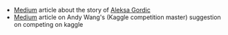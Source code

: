 - [Medium](https://gordicaleksa.medium.com/how-i-got-a-job-at-deepmind-as-a-research-engineer-without-a-machine-learning-degree-1a45f2a781de) article about the story of [Aleksa Gordic](https://www.linkedin.com/in/aleksagordic?miniProfileUrn=urn%3Ali%3Afs_miniProfile%3AACoAACYdwKsB9_xmm5toYADSzYyGuIusSRinIsQ&lipi=urn%3Ali%3Apage%3Ad_flagship3_detail_base%3BJxNQXOXGTYCLEXUH4wJmJw%3D%3D)
- [Medium](https://towardsdatascience.com/my-journey-to-kaggle-master-at-the-age-of-14-e2c42b19c6f7) article on Andy Wang's (Kaggle competition master) suggestion on competing on kaggle
